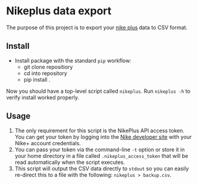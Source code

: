 # Nikeplus data export

The purpose of this project is to export your
[nike plus](http://nikeplus.nike.com/plus/) data to CSV format.

## Install

- Install package with the standard `pip` workflow:
    - git clone repositiory
    - cd into repository
    - pip install .

Now you should have a top-level script called `nikeplus`.
Run `nikeplus -h` to verify install worked properly.

## Usage

1. The only requirement for this script is the NikePlus API access token.  You
   can get your token by logging into the
   [Nike developer site](https://developer.nike.com/login/) with your Nike+
   account credentials.
2. You can pass your token via the command-line `-t` option or store it in your
   home directory in a file called `.nikeplus_access_token` that will be read
   automatically when the script executes.
3. This script will output the CSV data directly to `stdout` so you can easily
   re-direct this to a file with the following:
    `nikeplus > backup.csv`.
